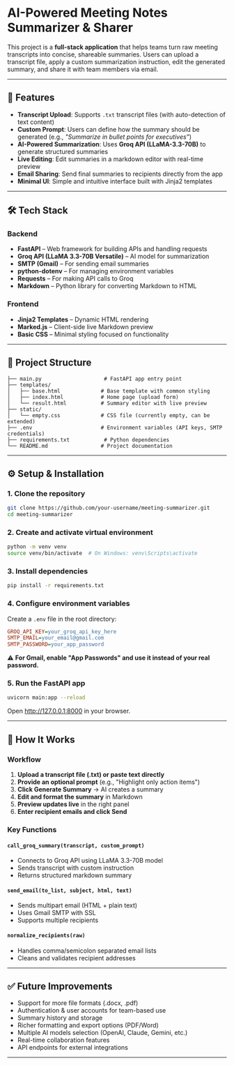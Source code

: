 # AI-Powered Meeting Notes Summarizer & Sharer

This project is a **full-stack application** that helps teams turn raw meeting transcripts into concise, shareable summaries. Users can upload a transcript file, apply a custom summarization instruction, edit the generated summary, and share it with team members via email.

---

## 🚀 Features

- **Transcript Upload**: Supports `.txt` transcript files (with auto-detection of text content)
- **Custom Prompt**: Users can define how the summary should be generated (e.g., *"Summarize in bullet points for executives"*)
- **AI-Powered Summarization**: Uses **Groq API (LLaMA-3.3-70B)** to generate structured summaries
- **Live Editing**: Edit summaries in a markdown editor with real-time preview
- **Email Sharing**: Send final summaries to recipients directly from the app
- **Minimal UI**: Simple and intuitive interface built with Jinja2 templates

---

## 🛠️ Tech Stack

### Backend
- **FastAPI** – Web framework for building APIs and handling requests
- **Groq API (LLaMA 3.3-70B Versatile)** – AI model for summarization
- **SMTP (Gmail)** – For sending email summaries
- **python-dotenv** – For managing environment variables
- **Requests** – For making API calls to Groq
- **Markdown** – Python library for converting Markdown to HTML

### Frontend
- **Jinja2 Templates** – Dynamic HTML rendering
- **Marked.js** – Client-side live Markdown preview
- **Basic CSS** – Minimal styling focused on functionality

---

## 📂 Project Structure

```
├── main.py                    # FastAPI app entry point
├── templates/
│   ├── base.html             # Base template with common styling
│   ├── index.html            # Home page (upload form)
│   └── result.html           # Summary editor with live preview
├── static/
│   └── empty.css             # CSS file (currently empty, can be extended)
├── .env                      # Environment variables (API keys, SMTP credentials)
├── requirements.txt           # Python dependencies
└── README.md                 # Project documentation
```

---

## ⚙️ Setup & Installation

### 1. Clone the repository
```bash
git clone https://github.com/your-username/meeting-summarizer.git
cd meeting-summarizer
```

### 2. Create and activate virtual environment
```bash
python -m venv venv
source venv/bin/activate  # On Windows: venv\Scripts\activate
```

### 3. Install dependencies
```bash
pip install -r requirements.txt
```

### 4. Configure environment variables
Create a `.env` file in the root directory:
```ini
GROQ_API_KEY=your_groq_api_key_here
SMTP_EMAIL=your_email@gmail.com
SMTP_PASSWORD=your_app_password
```

⚠️ **For Gmail, enable "App Passwords" and use it instead of your real password.**

### 5. Run the FastAPI app
```bash
uvicorn main:app --reload
```

Open http://127.0.0.1:8000 in your browser.

---

## 📖 How It Works

### Workflow
1. **Upload a transcript file (.txt) or paste text directly**
2. **Provide an optional prompt** (e.g., "Highlight only action items")
3. **Click Generate Summary** → AI creates a summary
4. **Edit and format the summary** in Markdown
5. **Preview updates live** in the right panel
6. **Enter recipient emails and click Send**

### Key Functions

#### `call_groq_summary(transcript, custom_prompt)`
- Connects to Groq API using LLaMA 3.3-70B model
- Sends transcript with custom instruction
- Returns structured markdown summary

#### `send_email(to_list, subject, html, text)`
- Sends multipart email (HTML + plain text)
- Uses Gmail SMTP with SSL
- Supports multiple recipients

#### `normalize_recipients(raw)`
- Handles comma/semicolon separated email lists
- Cleans and validates recipient addresses

---

## ✅ Future Improvements

- Support for more file formats (.docx, .pdf)
- Authentication & user accounts for team-based use
- Summary history and storage
- Richer formatting and export options (PDF/Word)
- Multiple AI models selection (OpenAI, Claude, Gemini, etc.)
- Real-time collaboration features
- API endpoints for external integrations

---




